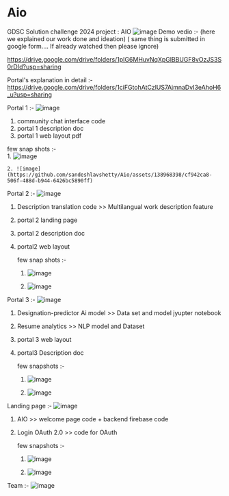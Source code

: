 # Aio
GDSC Solution challenge 2024 project : AIO
![image](https://github.com/sandeshlavshetty/Aio/assets/138968398/702461ad-53f8-4d03-bc3f-0d304fa74977)
Demo vedio :- (here we explained our work done and ideation) ( same thing is submitted in google form.... If already watched then please ignore)

https://drive.google.com/drive/folders/1pIG6MHuvNqXpGlBBUGF8vOzJS3S0rDId?usp=sharing

Portal's explanation in detail :- https://drive.google.com/drive/folders/1ciFGtohAtCzlUS7AjmnaDvI3eAhoH6_u?usp=sharing

Portal 1 :- 
![image](https://github.com/sandeshlavshetty/Aio/assets/138968398/6abed86a-3ea3-432a-a996-8810e82c65a0)
1. community chat interface code
2. portal 1 description doc
3. portal 1 web layout pdf
   
  few snap shots :-  
    1. ![image](https://github.com/sandeshlavshetty/Aio/assets/138968398/20083acc-bb7c-48ba-88d8-cd72146069d0)
    
    2. ![image](https://github.com/sandeshlavshetty/Aio/assets/138968398/cf942ca8-506f-488d-b944-6426bc5890ff)

Portal 2 :-
![image](https://github.com/sandeshlavshetty/Aio/assets/138968398/ab3def7c-cf2c-4b7b-b8ee-1436c23aee3d)
1. Description translation code >> Multilangual work description feature
2. portal 2 landing page
3. portal 2 description doc
4. portal2 web layout
   
   few snap shots :- 
    1. ![image](https://github.com/sandeshlavshetty/Aio/assets/138968398/5927d54a-2e42-40b9-bdd5-fcaab353378c)
       
    2. ![image](https://github.com/sandeshlavshetty/Aio/assets/138968398/e167e097-cf8e-4c32-af94-7b3eeffd1f0b)

Portal 3 :- 
![image](https://github.com/sandeshlavshetty/Aio/assets/138968398/14fadddb-5db9-4ea1-846c-be83b0535475)
1. Designation-predictor Ai model >> Data set and model jyupter notebook
2. Resume analytics >> NLP model and Dataset
3. portal 3 web layout
4. portal3 Description doc
   
   few snapshots :-
   1. ![image](https://github.com/sandeshlavshetty/Aio/assets/138968398/67de5acb-995f-4129-a2de-8044611d544e)
   
   2. ![image](https://github.com/sandeshlavshetty/Aio/assets/138968398/b4e9fdee-8244-449d-b0ce-c3fd43dba0d0)

Landing page :- 
![image](https://github.com/sandeshlavshetty/Aio/assets/138968398/196da16b-4511-4668-bdb7-c71b649bf9ee)
1. AIO >> welcome page code + backend firebase code
2. Login OAuth 2.0 >> code for OAuth

   few snapshots :-
   1. ![image](https://github.com/sandeshlavshetty/Aio/assets/138968398/69d4c123-b723-48ae-9c45-34ae2371fa92)
   
   2. ![image](https://github.com/sandeshlavshetty/Aio/assets/138968398/c019fbb4-e5a1-41b6-85f8-c59a39f5a399)






   



 

Team :- 
![image](https://github.com/sandeshlavshetty/Aio/assets/138968398/c21b44df-c93e-4439-8caa-ee218850faa4)


